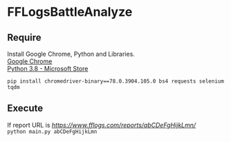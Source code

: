 # FFLogsBattleAnalyze

## Require
Install Google Chrome, Python and Libraries.  
[Google Chrome](https://www.google.com/intl/ja/chrome/)  
[Python 3.8 - Microsoft Store](https://www.microsoft.com/store/productId/9MSSZTT1N39L)  

`pip install chromedriver-binary==78.0.3904.105.0 bs4 requests selenium tqdm`  

## Execute
If report URL is *https://www.fflogs.com/reports/abCDeFgHijkLmn/*  
`python main.py abCDeFgHijkLmn`  
